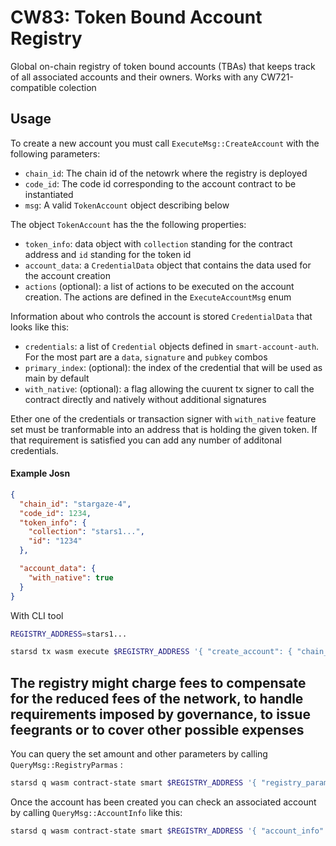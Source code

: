 # CW83: Token Bound Account Registry

Global on-chain registry of token bound accounts (TBAs) that keeps track of all associated accounts and their owners. Works with any CW721-compatible colection

## Usage

To create a new account you must call `ExecuteMsg::CreateAccount` with the following parameters:

- `chain_id`: The chain id of the netowrk where the registry is deployed
- `code_id`: The code id corresponding to the account contract to be instantiated
- `msg`: A valid `TokenAccount` object describing below

The object `TokenAccount` has the the following properties:

- `token_info`: data object with `collection` standing for the contract address and `id` standing for the token id
- `account_data`: a `CredentialData` object that contains the data used for the account creation
- `actions` (optional): a list of actions to be executed on the account creation. The actions are defined in the `ExecuteAccountMsg` enum

Information about who controls the account is stored `CredentialData` that looks like this:

- `credentials`: a list of `Credential` objects defined in `smart-account-auth`. For the most part are a `data`, `signature` and `pubkey` combos
- `primary_index`: (optional): the index of the credential that will be used as main by default
- `with_native`: (optional): a flag allowing the cuurent tx signer to call the contract directly and natively without additional signatures

Ether one of the credentials or transaction signer with `with_native` feature set must be tranformable into an address that is holding the given token. If that requirement is satisfied you can add any number of additonal credentials.

#### Example Josn

```json
{
  "chain_id": "stargaze-4",
  "code_id": 1234,
  "token_info": {
    "collection": "stars1...",
    "id": "1234"
  },

  "account_data": {
    "with_native": true
  }
}
```

With CLI tool

```bash
REGISTRY_ADDRESS=stars1...

starsd tx wasm execute $REGISTRY_ADDRESS '{ "create_account": { "chain_id" ...  }  }'  --gas-prices 0.01ustars --from test --amount 3000000000ustars --gas 35000000  -y
```

## The registry might charge fees to compensate for the reduced fees of the network, to handle requirements imposed by governance, to issue feegrants or to cover other possible expenses

You can query the set amount and other parameters by calling `QueryMsg::RegistryParmas` :

```bash
starsd q wasm contract-state smart $REGISTRY_ADDRESS '{ "registry_params": {   }  }'
```

Once the account has been created you can check an associated account by calling `QueryMsg::AccountInfo` like this:

```bash
starsd q wasm contract-state smart $REGISTRY_ADDRESS '{ "account_info": { "collection": "starg1...", "id": "1234" }  }'
```

